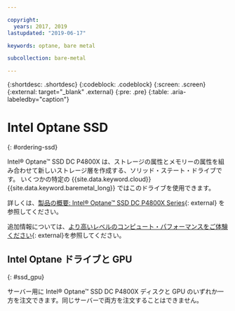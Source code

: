 ```yaml
---

copyright:
  years: 2017, 2019
lastupdated: "2019-06-17"

keywords: optane, bare metal

subcollection: bare-metal

---
```


{:shortdesc: .shortdesc}
{:codeblock: .codeblock}
{:screen: .screen}
{:external: target="_blank" .external}
{:pre: .pre}
{:table: .aria-labeledby="caption"}

# Intel Optane SSD
{: #ordering-ssd}

Intel® Optane™ SSD DC P4800X は、ストレージの属性とメモリーの属性を組み合わせて新しいストレージ層を作成する、ソリッド・ステート・ドライブです。 いくつかの特定の {{site.data.keyword.cloud}}{{site.data.keyword.baremetal_long}} ではこのドライブを使用できます。

詳しくは、[製品の概要: Intel® Optane™ SSD DC P4800X Series](https://www.intel.com/content/www/us/en/solid-state-drives/optane-ssd-dc-p4800x-brief.html){: external} を参照してください。

追加情報については、[より高いレベルのコンピュート・パフォーマンスをご体験ください](https://www.ibm.com/cloud/bare-metal-servers/intel){: external}を参照してください。

## Intel Optane ドライブと GPU
{: #ssd_gpu}

サーバー用に Intel® Optane™ SSD DC P4800X ディスクと GPU のいずれか一方を注文できます。同じサーバーで両方を注文することはできません。
